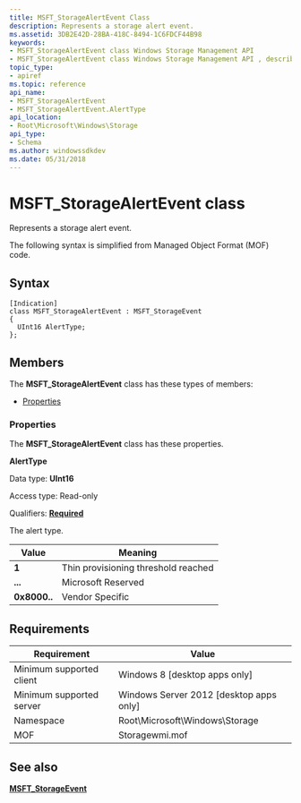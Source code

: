 ```yaml
---
title: MSFT_StorageAlertEvent Class
description: Represents a storage alert event.
ms.assetid: 3DB2E42D-28BA-418C-8494-1C6FDCF44B98
keywords:
- MSFT_StorageAlertEvent class Windows Storage Management API
- MSFT_StorageAlertEvent class Windows Storage Management API , described
topic_type:
- apiref
ms.topic: reference
api_name:
- MSFT_StorageAlertEvent
- MSFT_StorageAlertEvent.AlertType
api_location:
- Root\Microsoft\Windows\Storage
api_type:
- Schema
ms.author: windowssdkdev
ms.date: 05/31/2018
---
```


# MSFT\_StorageAlertEvent class

Represents a storage alert event.

The following syntax is simplified from Managed Object Format (MOF) code.

## Syntax

``` syntax
[Indication]
class MSFT_StorageAlertEvent : MSFT_StorageEvent
{
  UInt16 AlertType;
};
```

## Members

The **MSFT\_StorageAlertEvent** class has these types of members:

-   [Properties](#properties)

### Properties

The **MSFT\_StorageAlertEvent** class has these properties.

 

**AlertType**
   

Data type: **UInt16**
 

Access type: Read-only
 

Qualifiers: [**Required**](/windows/win32/wmisdk/standard-qualifiers)
 

The alert type.



| Value                                                                                                                                         | Meaning                                        |
|-----------------------------------------------------------------------------------------------------------------------------------------------|------------------------------------------------|
|  **1**                                           | Thin provisioning threshold reached |
|  **...**                                       | Microsoft Reserved                  |
|  **0x8000..**  | Vendor Specific                     |



 

 

## Requirements



| Requirement | Value |
|-------------------------------------|-------------------------------------------------------------------------------------------|
| Minimum supported client | Windows 8 \[desktop apps only\]                                                |
| Minimum supported server | Windows Server 2012 \[desktop apps only\]                                      |
| Namespace                | Root\\Microsoft\\Windows\\Storage                                              |
| MOF                      |  Storagewmi.mof  |



## See also

 

[**MSFT\_StorageEvent**](msft-storageevent.md)
 

 

